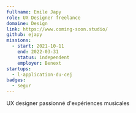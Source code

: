 ```yaml
---
fullname: Emile Japy
role: UX Designer freelance
domaine: Design
link: https://www.coming-soon.studio/
github: ejapy
missions:
  - start: 2021-10-11
    end: 2022-03-31
    status: independent
    employer: Benext
startups:
  - l-application-du-cej
badges:
  - segur
---
```


UX designer passionné d'expériences musicales
